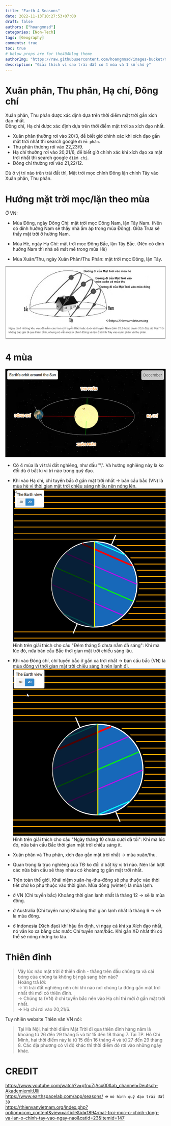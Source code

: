 ```yaml
---
title: "Earth 4 Seasons"
date: 2022-11-13T10:27:53+07:00
draft: false
authors: ["hoangmnsd"]
categories: [Non-Tech]
tags: [Geography]
comments: true
toc: true
# below props are for the404blog theme
authorImg: "https://raw.githubusercontent.com/hoangmnsd/images-bucket/master/static/images/hoangmsnd-avatar001.jpg"
description: "Giải thích vì sao trái đất có 4 mùa và 1 số chú ý"
---
```


# Xuân phân, Thu phân, Hạ chí, Đông chí

Xuân phân, Thu phân được xác định dựa trên thời điểm mặt trời gần xích đạo nhất.  
Đông chí, Hạ chí được xác định dựa trên thời điểm mặt trời xa xích đạo nhất.  

- Xuân phân thường rơi vào 20/3, để biết giờ chính xác khi xích đạo gần mặt trời nhất thì search google `điểm phân`.  
- Thu phân thường rơi vào 22,23/9.  
- Hạ chí thường rơi vào 20,21/6, để biết giờ chính xác khi xích đạo xa mặt trời nhất thì search google `điểm chí`.  
- Đông chí thường rơi vào 21,22/12.  

Dù ở vị trí nào trên trái đất thì, Mặt trời mọc chính Đông lặn chính Tây vào Xuân phân, Thu phân.

# Hướng mặt trời mọc/lặn theo mùa 

Ở VN: 

- Mùa Đông, ngày Đông Chí: mặt trời mọc Đông Nam, lặn Tây Nam. (Nên có dính hướng Nam sẽ thấy nhà ấm áp trong mùa Đông). Giữa Trưa sẽ thấy mặt trời ở hướng Nam.  

- Mùa Hè, ngày Hạ Chí: mặt trời mọc Đông Bắc, lặn Tây Bắc. (Nên có dính hướng Nam thì nhà sẽ mát mẻ trong mùa Hè)

- Mùa Xuân/Thu, ngày Xuân Phân/Thu Phân: mặt trời mọc Đông, lặn Tây.  

![](https://raw.githubusercontent.com/hoangmnsd/images-bucket/master/static/images/sun-orbit-earth-4-seasons.jpg)  

# 4 mùa 

![](https://raw.githubusercontent.com/hoangmnsd/images-bucket/master/static/images/sun-orbit-earth-4-seasons-2.jpg)

- Có 4 mùa là vì trái đất nghiêng, như dấu "\\". Và hướng nghiêng này là ko đổi dù ở bất kì vị trí nào trong quỹ đạo.  

- Khi vào Hạ chí, chí tuyến bắc ở gần mặt trời nhất -> bán cầu bắc (VN) là mùa hè vì thời gian mặt trời chiếu sáng nhiều nên nóng lên.   
![](https://raw.githubusercontent.com/hoangmnsd/images-bucket/master/static/images/sun-orbit-earth-4-seasons-june.jpg)  
Hình trên giải thích cho câu "Đêm tháng 5 chưa nằm đã sáng": Khi mà lúc đó, nửa bán cầu Bắc thời gian mặt trời chiếu sáng lâu.  

- Khi vào Đông chí, chí tuyến bắc ở gần xa trời nhất -> bán cầu bắc (VN) là mùa đông vì thời gian mặt trời chiếu sáng ít nên lạnh đi.  
![](https://raw.githubusercontent.com/hoangmnsd/images-bucket/master/static/images/sun-orbit-earth-4-seasons-december.jpg)  
Hình trên giải thích cho câu "Ngày tháng 10 chưa cười đã tối": Khi mà lúc đó, nửa bán cầu Bắc thời gian mặt trời chiếu sáng ít.  

- Xuân phân và Thu phân, xích đạo gần mặt trời nhất -> mùa xuân/thu.  

- Quan trọng là trục nghiêng của TĐ ko đổi ở bất kỳ vị trí nào. Nên lần lượt các nửa bán cầu sẽ thay nhau có khoảng tg gần mặt trời nhất.  

- Trên toàn thế giới, Khái niệm xuân-hạ-thu-đông sẽ phụ thuộc vào thời tiết chứ ko phụ thuộc vào thời gian. Mùa đông (winter) là mùa lạnh.  
- ở VN (Chí tuyến bắc) Khoảng thời gian lạnh nhất là tháng 12 -> sẽ là mùa đông.  
- ở Australia (Chí tuyến nam) Khoảng thời gian lạnh nhất là tháng 6 -> sẽ là mùa đông.  
- ở Indonesia (Xích đạo) khí hậu ổn định, vì ngay cả khi xa Xích đạo nhất, nó vẫn ko xa bằng các nước Chí tuyến nam/bắc. Khi gần XĐ nhất thì có thể sẽ nóng nhưng ko lâu.  

# Thiên đỉnh 

> Vậy lúc nào mặt trời ở thiên đỉnh - thẳng trên đầu chúng ta và cái bóng của chúng ta không bị ngả sang bên nào?  
Hoàng trả lời:  
-> Vì trái đất nghiêng nên chỉ khi nào nơi chúng ta đứng gần mặt trời nhất thì mới có thiên đỉnh.  
-> Chúng ta (VN) ở chí tuyến bắc nên vào Hạ chí thì mới ở gần mặt trời nhất.  
-> Hạ chí rơi vào 20,21/6.  

Tuy nhiên website Thiên văn VN nói:  
> Tại Hà Nội, hai thời điểm Mặt Trời đi qua thiên đỉnh hàng năm là khoảng từ 26 đến 29 tháng 5 và từ 15 đến 18 tháng 7. Tại TP. Hồ Chí Minh, hai thời điểm này là từ 15 đến 16 tháng 4 và từ 27 đến 29 tháng 8. Các địa phương có vĩ độ khác thì thời điểm đó rơi vào những ngày khác.


# CREDIT

https://www.youtube.com/watch?v=gfnuZjAcx00&ab_channel=Deutsch-AkademiemitUlli  
https://www.earthspacelab.com/app/seasons/ => `mô hình quỹ đạo trái đất 3D`  
https://thienvanvietnam.org/index.php?option=com_content&view=article&id=1894:mat-troi-moc-o-chinh-dong-va-lan-o-chinh-tay-vao-ngay-nao&catid=23&Itemid=147  
